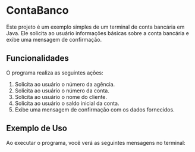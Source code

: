 # ContaBanco

Este projeto é um exemplo simples de um terminal de conta bancária em Java. Ele solicita ao usuário informações básicas sobre a conta bancária e exibe uma mensagem de confirmação.

## Funcionalidades

O programa realiza as seguintes ações:

1. Solicita ao usuário o número da agência.
2. Solicita ao usuário o número da conta.
3. Solicita ao usuário o nome do cliente.
4. Solicita ao usuário o saldo inicial da conta.
5. Exibe uma mensagem de confirmação com os dados fornecidos.

## Exemplo de Uso

Ao executar o programa, você verá as seguintes mensagens no terminal:
